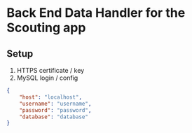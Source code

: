 # Back End Data Handler for the Scouting app

## Setup 
1. HTTPS certificate / key
2. MySQL login / config
```json
{
    "host": "localhost",
    "username": "username",
    "password": "password",
    "database": "database"
}
```